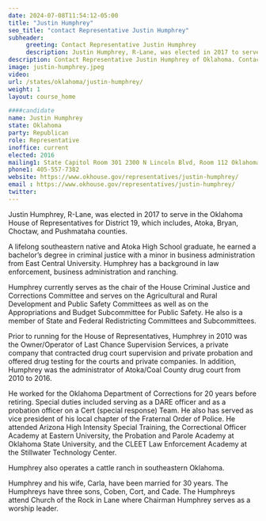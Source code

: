 ```yaml
---
date: 2024-07-08T11:54:12-05:00
title: "Justin Humphrey"
seo_title: "contact Representative Justin Humphrey"
subheader:
     greeting: Contact Representative Justin Humphrey
     description: Justin Humphrey, R-Lane, was elected in 2017 to serve in the Oklahoma House of Representatives for District 19, which includes, Atoka, Bryan, Choctaw, and Pushmataha counties.
description: Contact Representative Justin Humphrey of Oklahoma. Contact information for Justin Humphrey includes email address, phone number, and mailing address.
image: justin-humphrey.jpeg
video:
url: /states/oklahoma/justin-humphrey/
weight: 1
layout: course_home

####candidate
name: Justin Humphrey
state: Oklahoma
party: Republican
role: Representative
inoffice: current
elected: 2016
mailing1: State Capitol Room 301 2300 N Lincoln Blvd, Room 112 Oklahoma City, OK 73105
phone1: 405-557-7382
website: https://www.okhouse.gov/representatives/justin-humphrey/
email : https://www.okhouse.gov/representatives/justin-humphrey/
twitter:
---
```

Justin Humphrey, R-Lane, was elected in 2017 to serve in the Oklahoma House of Representatives for District 19, which includes, Atoka, Bryan, Choctaw, and Pushmataha counties.

A lifelong southeastern native and Atoka High School graduate, he earned a bachelor’s degree in criminal justice with a minor in business administration from East Central University. Humphrey has a background in law enforcement, business administration and ranching.

Humphrey currently serves as the chair of the House Criminal Justice and Corrections Committee and serves on the Agricultural and Rural Development and Public Safety Committees as well as on the Appropriations and Budget Subcommittee for Public Safety. He also is a member of State and Federal Redistricting Committees and Subcommittees.

Prior to running for the House of Representatives, Humphrey in 2010 was the Owner/Operator of Last Chance Supervision Services, a private company that contracted drug court supervision and private probation and offered drug testing for the courts and private companies. In addition, Humphrey was the administrator of Atoka/Coal County drug court from 2010 to 2016.

He worked for the Oklahoma Department of Corrections for 20 years before retiring. Special duties included serving as a DARE officer and as a probation officer on a Cert (special response) Team. He also has served as vice president of his local chapter of the Fraternal Order of Police. He attended Arizona High Intensity Special Training, the Correctional Officer Academy at Eastern University, the Probation and Parole Academy at Oklahoma State University, and the CLEET Law Enforcement Academy at the Stillwater Technology Center.

Humphrey also operates a cattle ranch in southeastern Oklahoma.

Humphrey and his wife, Carla, have been married for 30 years. The Humphreys have three sons, Coben, Cort, and Cade. The Humphreys attend Church of the Rock in Lane where Chairman Humphrey serves as a worship leader.
